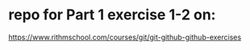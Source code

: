 # repo for Part 1 exercise 1-2 on:

https://www.rithmschool.com/courses/git/git-github-github-exercises
